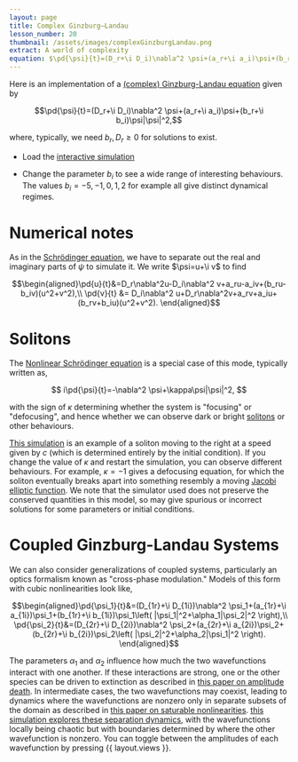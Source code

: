 ```yaml
---
layout: page
title: Complex Ginzburg–Landau
lesson_number: 20
thumbnail: /assets/images/complexGinzburgLandau.png
extract: A world of complexity
equation: $\pd{\psi}{t}=(D_r+\i D_i)\nabla^2 \psi+(a_r+\i a_i)\psi+(b_r+\i b_i)\psi|\psi|^2$
---
```

Here is an implementation of a [(complex) Ginzburg-Landau equation](https://arxiv.org/abs/cond-mat/0106115) given by

$$\pd{\psi}{t}=(D_r+\i D_i)\nabla^2 \psi+(a_r+\i a_i)\psi+(b_r+\i b_i)\psi|\psi|^2,$$

where, typically, we need $b_r,D_r \geq 0$ for solutions to exist.

* Load the [interactive simulation](/sim/?preset=complexGinzburgLandau) 

* Change the parameter $b_i$ to see a wide range of interesting behaviours. The values $b_i=-5, -1, 0, 1, 2$ for example all give distinct dynamical regimes.

# Numerical notes

As in the [Schrödinger equation](/basic-pdes/stabilised-schrodinger), we have to separate out the real and imaginary parts of $\psi$ to simulate it. We write $\psi=u+\i v$ to find

$$\begin{aligned}\pd{u}{t}&=D_r\nabla^2u-D_i\nabla^2 v+a_ru-a_iv+(b_ru-b_iv)(u^2+v^2),\\ 
\pd{v}{t} &= D_i\nabla^2 u+D_r\nabla^2v+a_rv+a_iu+(b_rv+b_iu)(u^2+v^2).
\end{aligned}$$

# Solitons 

The [Nonlinear Schrödinger equation](https://en.wikipedia.org/wiki/Nonlinear_Schr%C3%B6dinger_equation) is a special case of this mode, typically written as,

$$
i\pd{\psi}{t}=-\nabla^2 \psi+\kappa\psi|\psi|^2,
$$

with the sign of $\kappa$ determining whether the system is "focusing" or "defocusing", and hence whether we can observe dark or bright [solitons](https://en.wikipedia.org/wiki/Soliton) or other behaviours.

[This simulation](/sim/?preset=NonlinearSchrodingerSoliton) is an example of a soliton moving to the right at a speed given by $c$ (which is determined entirely by the initial condition). If you change the value of $\kappa$ and restart the simulation, you can observe different behaviours. For example, $\kappa=-1$ gives a defocusing equation, for which the soliton eventually breaks apart into something resembly a moving [Jacobi elliptic function](https://en.wikipedia.org/wiki/Jacobi_elliptic_functions). We note that the simulator used does not preserve the conserved quantities in this model, so may give spurious or incorrect solutions for some parameters or initial conditions.

# Coupled Ginzburg-Landau Systems

We can also consider generalizations of coupled systems, particularly an optics formalism known as "cross-phase modulation." Models of this form with cubic nonlinearities look like,

$$\begin{aligned}\pd{\psi_1}{t}&=(D_{1r}+\i D_{1i})\nabla^2 \psi_1+(a_{1r}+\i a_{1i})\psi_1+(b_{1r}+\i b_{1i})\psi_1\left( |\psi_1|^2+\alpha_1|\psi_2|^2 \right),\\ \pd{\psi_2}{t}&=(D_{2r}+\i D_{2i})\nabla^2 \psi_2+(a_{2r}+\i a_{2i})\psi_2+(b_{2r}+\i b_{2i})\psi_2\left( |\psi_2|^2+\alpha_2|\psi_1|^2 \right). \end{aligned}$$

The parameters $\alpha_1$ and $\alpha_2$ influence how much the two wavefunctions interact with one another. If these interactions are strong, one or the other species can be driven to extinction as described in [this paper on amplitude death](https://arxiv.org/abs/1803.02147). In intermediate cases, the two wavefunctions may coexist, leading to dynamics where the wavefunctions are nonzero only in separate subsets of the domain as described in [this paper on saturable nonlinearities](https://doi.org/10.1016/j.aop.2018.07.003). [this simulation explores these separation dynamics](/sim/?preset=complexGinzburgLandau), with the wavefunctions locally being chaotic but with boundaries determined by where the other wavefunction is nonzero. You can toggle between the amplitudes of each wavefunction by pressing <span class='click_sequence'>{{ layout.views }}.
